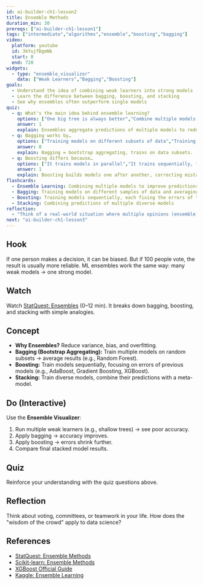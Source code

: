 ```yaml
---
id: ai-builder-ch1-lesson2
title: Ensemble Methods
duration_min: 30
prereqs: ["ai-builder-ch1-lesson1"]
tags: ["intermediate","algorithms","ensemble","boosting","bagging"]
video:
  platform: youtube
  id: 3kYujfDgmNk
  start: 0
  end: 720
widgets:
  - type: "ensemble_visualizer"
    data: ["Weak Learners","Bagging","Boosting"]
goals:
  - Understand the idea of combining weak learners into strong models
  - Learn the difference between bagging, boosting, and stacking
  - See why ensembles often outperform single models
quiz:
  - q: What's the main idea behind ensemble learning?
    options: ["One big tree is always better","Combine multiple models to improve performance","Always use deep learning","Avoid using training data"]
    answer: 1
    explain: Ensembles aggregate predictions of multiple models to reduce error.
  - q: Bagging works by…
    options: ["Training models on different subsets of data","Training models sequentially, correcting errors","Ignoring weak models","Stacking layers of neurons"]
    answer: 0
    explain: Bagging = bootstrap aggregating, trains on data subsets.
  - q: Boosting differs because…
    options: ["It trains models in parallel","It trains sequentially, focusing on mistakes","It ignores outliers","It's only used in vision tasks"]
    answer: 1
    explain: Boosting builds models one after another, correcting mistakes.
flashcards:
  - Ensemble Learning: Combining multiple models to improve predictions
  - Bagging: Training models on different samples of data and averaging results
  - Boosting: Training models sequentially, each fixing the errors of the last
  - Stacking: Combining predictions of multiple diverse models
reflection:
  - "Think of a real-world situation where multiple opinions (ensemble) work better than one. How does that apply to ML?"
next: "ai-builder-ch1-lesson3"
---
```


## Hook
If one person makes a decision, it can be biased. But if 100 people vote, the result is usually more reliable. ML ensembles work the same way: many weak models → one strong model.

## Watch
Watch [StatQuest: Ensembles](https://www.youtube.com/watch?v=3kYujfDgmNk) (0–12 min). It breaks down bagging, boosting, and stacking with simple analogies.

## Concept
- **Why Ensembles?** Reduce variance, bias, and overfitting.  
- **Bagging (Bootstrap Aggregating):** Train multiple models on random subsets → average results (e.g., Random Forest).  
- **Boosting:** Train models sequentially, focusing on errors of previous models (e.g., AdaBoost, Gradient Boosting, XGBoost).  
- **Stacking:** Train diverse models, combine their predictions with a meta-model.  

## Do (Interactive)
Use the **Ensemble Visualizer**:
1. Run multiple weak learners (e.g., shallow trees) → see poor accuracy.  
2. Apply bagging → accuracy improves.  
3. Apply boosting → errors shrink further.  
4. Compare final stacked model results.

## Quiz
Reinforce your understanding with the quiz questions above.

## Reflection
Think about voting, committees, or teamwork in your life. How does the "wisdom of the crowd" apply to data science?

## References
- [StatQuest: Ensemble Methods](https://www.youtube.com/watch?v=3kYujfDgmNk)  
- [Scikit-learn: Ensemble Methods](https://scikit-learn.org/stable/modules/ensemble.html)  
- [XGBoost Official Guide](https://xgboost.readthedocs.io/en/stable/)  
- [Kaggle: Ensemble Learning](https://www.kaggle.com/learn/ensemble-models)
